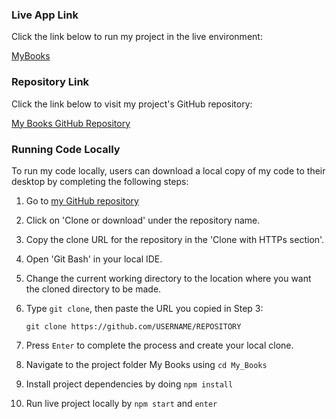 ### Live App Link

Click the link below to run my project in the live environment:

[MyBooks](https://mybooks-5e3e6.web.app/)

### Repository Link

Click the link below to visit my project's GitHub repository:

[My Books GitHub Repository](https://github.com/zeek-mansur/My_Books)

### Running Code Locally

To run my code locally, users can download a local copy of my code to their desktop by completing the following steps:

1. Go to [my GitHub repository](https://github.com/zeek-mansur/My_Books)
2. Click on 'Clone or download' under the repository name.
3. Copy the clone URL for the repository in the 'Clone with HTTPs section'.
4. Open 'Git Bash' in your local IDE.
5. Change the current working directory to the location where you want the cloned directory to be made.
6. Type `git clone`, then paste the URL you copied in Step 3:

    ```git clone https://github.com/USERNAME/REPOSITORY```

7. Press `Enter` to complete the process and create your local clone.
8. Navigate to the project folder My Books using  ```cd My_Books```
       
9. Install project dependencies by doing ```npm install```
        
10. Run live project locally by ```npm start``` and ```enter ```

    

